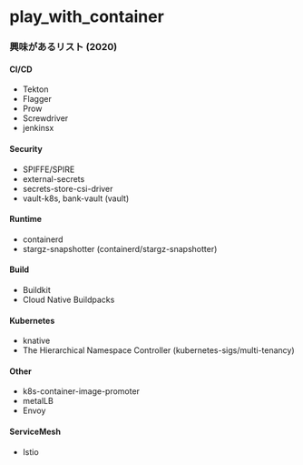 # play_with_container

### 興味があるリスト (2020)
#### CI/CD
* Tekton
* Flagger
* Prow
* Screwdriver
* jenkinsx
#### Security
* SPIFFE/SPIRE 
* external-secrets
* secrets-store-csi-driver
* vault-k8s, bank-vault (vault)
#### Runtime
* containerd
* stargz-snapshotter (containerd/stargz-snapshotter)
#### Build
* Buildkit
* Cloud Native Buildpacks
#### Kubernetes
* knative
* The Hierarchical Namespace Controller (kubernetes-sigs/multi-tenancy)
#### Other
* k8s-container-image-promoter
* metalLB
* Envoy
#### ServiceMesh
* Istio

